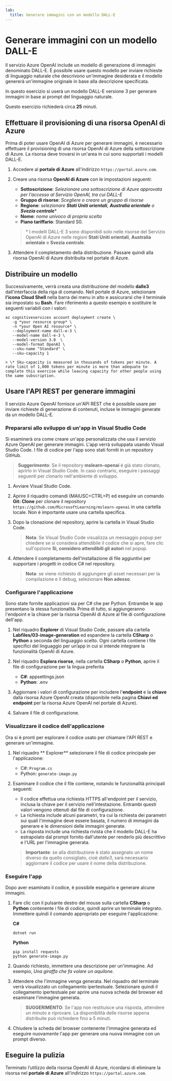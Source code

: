 ```yaml
---
lab:
  title: Generare immagini con un modello DALL-E
---
```


# Generare immagini con un modello DALL-E

Il servizio Azure OpenAI include un modello di generazione di immagini denominato DALL-E. È possibile usare questo modello per inviare richieste di linguaggio naturale che descrivono un'immagine desiderata e il modello genererà un'immagine originale in base alla descrizione specificata.

In questo esercizio si userà un modello DALL-E versione 3 per generare immagini in base ai prompt del linguaggio naturale.

Questo esercizio richiederà circa **25** minuti.

## Effettuare il provisioning di una risorsa OpenAI di Azure

Prima di poter usare OpenAI di Azure per generare immagini, è necessario effettuare il provisioning di una risorsa OpenAI di Azure della sottoscrizione di Azure. La risorsa deve trovarsi in un'area in cui sono supportati i modelli DALL-E.

1. Accedere al **portale di Azure** all'indirizzo `https://portal.azure.com`.
1. Creare una risorsa **OpenAI di Azure** con le impostazioni seguenti:
    - **Sottoscrizione**: *Selezionare una sottoscrizione di Azure approvata per l'accesso al Servizio OpenAI, tra cui DALL-E*
    - **Gruppo di risorse**: *Scegliere o creare un gruppo di risorse*
    - **Regione**: *selezionare **Stati Uniti orientali**, **Australia orientale** o **Svezia centrale***\*
    - **Nome**: *nome univoco di propria scelta*
    - **Piano tariffario**: Standard S0.

    > \* I modelli DALL-E 3 sono disponibili solo nelle risorse del Servizio OpenAI di Azure nelle regioni **Stati Uniti orientali**, **Australia orientale** e **Svezia centrale**.

1. Attendere il completamento della distribuzione. Passare quindi alla risorsa OpenAI di Azure distribuita nel portale di Azure.

## Distribuire un modello

Successivamente, verrà creata una distribuzione del modello **dalle3** dall'interfaccia della riga di comando. Nell portale di Azure, selezionare **l'icona Cloud Shell** nella barra dei menu in alto e assicurarsi che il terminale sia impostato su **Bash**. Fare riferimento a questo esempio e sostituire le seguenti variabili con i valori:

```dotnetcli
az cognitiveservices account deployment create \
   -g *your resource group* \
   -n *your Open AI resource* \
   --deployment-name dall-e-3 \
   --model-name dall-e-3 \
   --model-version 3.0  \
   --model-format OpenAI \
   --sku-name "Standard" \
   --sku-capacity 1
```

    > \* Sku-capacity is measured in thousands of tokens per minute. A rate limit of 1,000 tokens per minute is more than adequate to complete this exercise while leaving capacity for other people using the same subscription.


## Usare l'API REST per generare immagini

Il servizio Azure OpenAI fornisce un'API REST che è possibile usare per inviare richieste di generazione di contenuti, incluse le immagini generate da un modello DALL-E.

### Prepararsi allo sviluppo di un'app in Visual Studio Code

Si esaminerà ora come creare un'app personalizzata che usa il servizio Azure OpenAI per generare immagini. L'app verrà sviluppata usando Visual Studio Code. I file di codice per l'app sono stati forniti in un repository GitHub.

> **Suggerimento**: Se il repository **mslearn-openai** è già stato clonato, aprirlo in Visual Studio Code. In caso contrario, eseguire i passaggi seguenti per clonarlo nell'ambiente di sviluppo.

1. Avviare Visual Studio Code.
2. Aprire il riquadro comandi (MAIUSC+CTRL+P) ed eseguire un comando **Git: Clone** per clonare il repository `https://github.com/MicrosoftLearning/mslearn-openai` in una cartella locale. Non è importante usare una cartella specifica.
3. Dopo la clonazione del repository, aprire la cartella in Visual Studio Code.

    > **Nota**: Se Visual Studio Code visualizza un messaggio popup per chiedere se si considera attendibile il codice che si apre, fare clic sull'opzione **Sì, considero attendibili gli autori** nel popup.

4. Attendere il completamento dell'installazione di file aggiuntivi per supportare i progetti in codice C# nel repository.

    > **Nota**: se viene richiesto di aggiungere gli asset necessari per la compilazione e il debug, selezionare **Non adesso**.

### Configurare l'applicazione

Sono state fornite applicazioni sia per C# che per Python. Entrambe le app presentano la stessa funzionalità. Prima di tutto, si aggiungeranno l'endpoint e la chiave per la risorsa OpenAI di Azure al file di configurazione dell'app.

1. Nel riquadro **Explorer** di Visual Studio Code, passare alla cartella **Labfiles/03-image-generation** ed espandere la cartella **CSharp** o **Python** a seconda del linguaggio scelto. Ogni cartella contiene i file specifici del linguaggio per un’app in cui si intende integrare la funzionalità OpenAI di Azure.
2. Nel riquadro **Esplora risorse**, nella cartella **CSharp** o **Python**, aprire il file di configurazione per la lingua preferita

    - **C#**: appsettings.json
    - **Python**: .env
    
3. Aggiornare i valori di configurazione per includere l'**endpoint** e la **chiave** dalla risorsa Azure OpenAl creata (disponibile nella pagina **Chiavi ed endpoint** per la risorsa Azure OpenAI nel portale di Azure).
4. Salvare il file di configurazione.

### Visualizzare il codice dell'applicazione

Ora si è pronti per esplorare il codice usato per chiamare l'API REST e generare un'immagine.

1. Nel riquadro ** Explorer** selezionare il file di codice principale per l'applicazione:

    - C#: `Program.cs`
    - Python: `generate-image.py`

2. Esaminare il codice che il file contiene, notando le funzionalità principali seguenti:
    - Il codice effettua una richiesta HTTPS all'endpoint per il servizio, inclusa la chiave per il servizio nell'intestazione. Entrambi questi valori vengono ottenuti dal file di configurazione.
    - La richiesta include alcuni parametri, tra cui la richiesta dei parametri sui quali l'immagine deve essere basata, il numero di immagini da generare e le dimensioni delle immagini generate.
    - La risposta include una richiesta rivista che il modello DALL-E ha estrapolato dal prompt fornito dall'utente per renderlo più descrittivo e l'URL per l'immagine generata.
    
    > **Importante**: se alla distribuzione è stato assegnato un nome diverso da quello consigliato, cioè *dalle3*, sarà necessario aggiornare il codice per usare il nome della distribuzione.

### Eseguire l'app

Dopo aver esaminato il codice, è possibile eseguirlo e generare alcune immagini.

1. Fare clic con il pulsante destro del mouse sulla cartella **CSharp** o **Python** contenente i file di codice, quindi aprire un terminale integrato. Immettere quindi il comando appropriato per eseguire l'applicazione:

   **C#**
   ```
   dotnet run
   ```
   
   **Python**
   ```
   pip install requests
   python generate-image.py
   ```

3. Quando richiesto, immettere una descrizione per un'immagine. Ad esempio, *Una giraffa che fa volare un aquilone*.

4. Attendere che l'immagine venga generata. Nel riquadro del terminale verrà visualizzato un collegamento ipertestuale. Selezionare quindi il collegamento ipertestuale per aprire una nuova scheda del browser ed esaminare l'immagine generata.

   > **SUGGERIMENTO**: Se l'app non restituisce una risposta, attendere un minuto e riprovare. La disponibilità delle risorse appena distribuite può richiedere fino a 5 minuti.

5. Chiudere la scheda del browser contenente l'immagine generata ed eseguire nuovamente l'app per generare una nuova immagine con un prompt diverso.

## Eseguire la pulizia

Terminato l’utilizzo della risorsa OpenAI di Azure, ricordarsi di eliminare la risorsa nel **portale di Azure** all'indirizzo `https://portal.azure.com`.
